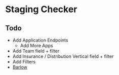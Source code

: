 # Staging Checker

## Todo

* Add Application Endpoints
  * Add More Apps
* Add Team field + filter
* Add Insurance / Distribution Vertical field + filter
* Add Filters
* [Barlow](https://fonts.google.com/specimen/Barlow)


